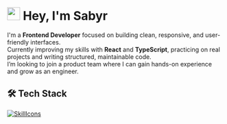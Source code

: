 # <img src="https://github.com/blackcater/blackcater/raw/main/images/Hi.gif" height="30"/> Hey, I'm Sabyr

I'm a **Frontend Developer** focused on building clean, responsive, and user-friendly interfaces. <br />
Currently improving my skills with **React** and **TypeScript**, practicing on real projects and writing structured, maintainable code. <br />
I’m looking to join a product team where I can gain hands-on experience and grow as an engineer.

## 🛠️ Tech Stack

[![SkillIcons](https://skillicons.dev/icons?i=html,css,scss,js,ts,react,vue,tailwind,figma)](https://skillicons.dev)<br/>
